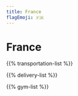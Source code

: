 ```yaml
---
title: France
flagEmoji: 🇫🇷
---
```


# France

{{% transportation-list %}}

{{% delivery-list %}}

{{% gym-list %}}
